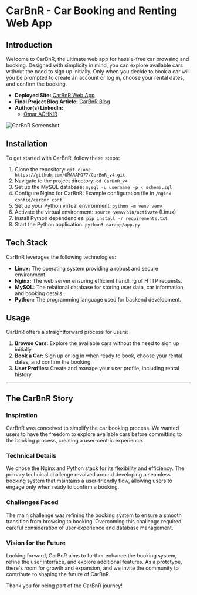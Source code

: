 # CarBnR - Car Booking and Renting Web App

## Introduction

Welcome to CarBnR, the ultimate web app for hassle-free car browsing and booking. Designed with simplicity in mind, you can explore available cars without the need to sign up initially. Only when you decide to book a car will you be prompted to create an account or log in, choose your rental dates, and confirm the booking.

- **Deployed Site:** [CarBnR Web App](https://www.eromo.tech)
- **Final Project Blog Article:** [CarBnR Blog](https://github.com/OMARAMO77/Blog-Post-Portfolio?tab=readme-ov-file#carbnr---car-booking-and-renting-web-app)
- **Author(s) LinkedIn:**
  - [Omar ACHKIR](https://www.linkedin.com/in/OMARAMO77/)

![CarBnR Screenshot](https://github.com/OMARAMO77/CarBnR_v3/blob/master/web-app3.png)

## Installation

To get started with CarBnR, follow these steps:

1. Clone the repository: `git clone https://github.com/OMARAMO77/CarBnR_v4.git`
2. Navigate to the project directory: `cd CarBnR_v4`
3. Set up the MySQL database: `mysql -u username -p < schema.sql`
4. Configure Nginx for CarBnR: Example configuration file in `/nginx-config/carbnr.conf`.
5. Set up your Python virtual environment: `python -m venv venv`
6. Activate the virtual environment: `source venv/bin/activate` (Linux)
7. Install Python dependencies: `pip install -r requirements.txt`
8. Start the Python application: `python3 carapp/app.py`

## Tech Stack

CarBnR leverages the following technologies:

- **Linux:** The operating system providing a robust and secure environment.
- **Nginx:** The web server ensuring efficient handling of HTTP requests.
- **MySQL:** The relational database for storing user data, car information, and booking details.
- **Python:** The programming language used for backend development.

## Usage

CarBnR offers a straightforward process for users:

1. **Browse Cars:** Explore the available cars without the need to sign up initially.
2. **Book a Car:** Sign up or log in when ready to book, choose your rental dates, and confirm the booking.
3. **User Profiles:** Create and manage your user profile, including rental history.

---

## The CarBnR Story

### Inspiration

CarBnR was conceived to simplify the car booking process. We wanted users to have the freedom to explore available cars before committing to the booking process, creating a user-centric experience.

### Technical Details

We chose the Nginx and Python stack for its flexibility and efficiency. The primary technical challenge revolved around developing a seamless booking system that maintains a user-friendly flow, allowing users to engage only when ready to confirm a booking.

### Challenges Faced

The main challenge was refining the booking system to ensure a smooth transition from browsing to booking. Overcoming this challenge required careful consideration of user experience and database management.

### Vision for the Future

Looking forward, CarBnR aims to further enhance the booking system, refine the user interface, and explore additional features. As a prototype, there's room for growth and expansion, and we invite the community to contribute to shaping the future of CarBnR.

Thank you for being part of the CarBnR journey!
